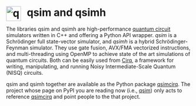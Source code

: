 # &nbsp; qsim and qsimh <img height="40em" align="left" alt="qsim logo" src="https://quantumai.google/static/site-assets/images/icons/icon_qsim_2880.png">

The libraries qsim and qsimh are high-performance [quantum
circuit](https://en.wikipedia.org/wiki/Quantum_circuit) simulators written in
C++ and offering a Python API wrapper. _qsim_ is a Schrödinger full
state-vector simulator, and _qsimh_ is a hybrid Schrödinger-Feynman simulator.
They use gate fusion, AVX/FMA vectorized instructions, and multi-threading
using OpenMP to achieve state of the art simulations of quantum circuits. Both
can be easily used from [Cirq](https://github.com/quantumlib/cirq), a framework
for writing, manipulating, and running Noisy Intermediate-Scale Quantum (NISQ)
circuits.

qsim and qsimh together are available as the Python package
[qsimcirq](https://pypi.org/project/qsimcirq). The project whose page on PyPI
you are reading now (i.e., [qsim](https://pypi.org/project/qsim)) only acts to
reference [qsimcirq](https://pypi.org/project/qsimcirq) and point people to the
that project.
